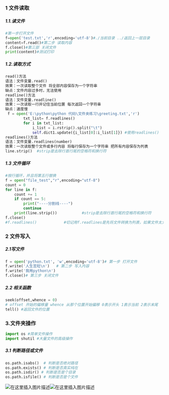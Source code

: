 ### 1 文件读取

##### 1.1.读文件

```python
#第一步打开文件
f=open('test.txt','r',encoding='utf-8')#./当前目录 ../返回上一层目录
content=f.read()#第二步 读取内容
f.close()#第三部 关闭文件
print(content)#测试打印
```

##### 1.2.读取方式

```python
read()方法
语法：文件变量.read()
效果：一次读取整个文件 将全部内容保存为一个字符串
缺点：文件内容过多时，无法使用
readline()方法
语法：文件变量.readline()
效果：一次读取一行并记住当前位置 每次返回一个字符串
缺点：速度慢
 f = open('E:\python\python 代码\文件夹练习\greeting.txt','r')
        txt_list= f.readlines()
        for i in txt_list:
            i_list = i.rstrip().split("\t")
            self.dict1.update({i_list[0]:i_list[1]}) #使用readlines()
readlines()方法
语法：文件变量.readlines(number)
效果：一次读取整个文件或多行内容 将每行保存为一个字符串 把所有内容保存为列表
line.strip()  #strip是去除行首行尾的空格符和换行符
```

##### 1.3 文件循环

```python
#按行循环，并且将第五行替换
f = open("file_test","r",encoding="utf-8")
count = 0
for line in f:
    count += 1
    if count == 5:
        print("----分割线----")
        continue
    print(line.strip())           #strip是去除行首行尾的空格符和换行符
f.close() 
#f.readlines()            #切记用f.readlines是先将文件转换为列表，如果文件太大时对内存消耗太大
```

### 2 文件写入  

##### 2.1写文件

```python
f = open('python.txt', 'w',encoding='utf-8')# 第一步 打开文件
f.write('人生苦短\n')   # 第二步 写入内容 
f.write('我用python\n')
f.close()# 第三步 关闭文件
```

##### 2.2 相关函数

```python
seek(offset,whence = 0)
# offset 开始的偏移量 whence 从那个位置开始偏移 0表示开头 1表示当前 2表示末尾
tell() #返回文件的位置
```



### 3.文件夹操作

```python
import os #简单文件操作
import shutil #大量文件的高级操作
```

##### 3.1 判断路径或文件

```python
os.path.isabs()  # 判断是否绝对路径
os.path.exists() # 判断是否真实纯在
os.path.isdir() # 判断是否是个目录
os.path.isfile() # 判断是否是个文件
```



![在这里插入图片描述](https://img-blog.csdnimg.cn/20200418171225319.png?x-oss-process=image/watermark,type_ZmFuZ3poZW5naGVpdGk,shadow_10,text_aHR0cHM6Ly9ibG9nLmNzZG4ubmV0L3NtYWxscG90MTk5Mg==,size_16,color_FFFFFF,t_70#pic_center)![在这里插入图片描述](https://img-blog.csdnimg.cn/20200418171150893.png?x-oss-process=image/watermark,type_ZmFuZ3poZW5naGVpdGk,shadow_10,text_aHR0cHM6Ly9ibG9nLmNzZG4ubmV0L3NtYWxscG90MTk5Mg==,size_16,color_FFFFFF,t_70#pic_center)